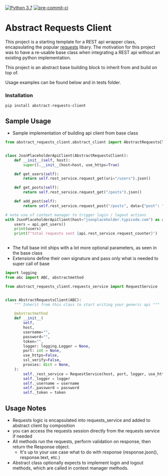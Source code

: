 [![Python 3.7](https://img.shields.io/badge/python-3.7-blue.svg)](https://www.python.org/downloads/release/python/)
[![pre-commit-ci](https://github.com/QualiSystemsLab/abstract-requests-client/actions/workflows/pre-commit.yml/badge.svg)](https://github.com/QualiSystemsLab/abstract-requests-client/actions/workflows/pre-commit.yml)

# Abstract Requests Client
This project is a starting template for a REST api wrapper class, encapsulating the popular [requests](https://docs.python-requests.org/en/latest/) libary.
The motivation for this project was to have a re-usable base class when integrating a REST api without an existing python implementation.

This project is an abstract base building block to inherit from and build on top of.

Usage examples can be found below and in tests folder.


### Installation
```
pip install abstract-requests-client
```
## Sample Usage

- Sample implementation of building api client from base class
```python
from abstract_requests_client.abstract_client import AbstractRequestsClient


class JsonPlaceholderApiClient(AbstractRequestsClient):
    def __init__(self, host):
        super().__init__(host=host, use_https=True)

    def get_users(self):
        return self.rest_service.request_get(uri="/users").json()

    def get_posts(self):
        return self.rest_service.request_get("/posts").json()

    def add_post(self):
        return self.rest_service.request_post("/posts", data={"post": "my_post"})

# note use of context manager to trigger login / logout actions
with JsonPlaceholderApiClient(host="jsonplaceholder.typicode.com") as api:
    users = api.get_users()
    print(users)
    print(f"total requests sent {api.rest_service.request_counter}")
    
```

- The full base init ships with a lot more optional parameters, as seen in the base class 
- Extensions define their own signature and pass only what is needed to super call of base
```python
import logging
from abc import ABC, abstractmethod

from abstract_requests_client.requests_service import RequestService


class AbstractRequestsClient(ABC):
    """ Inherit from this class to start writing your generic api """

    @abstractmethod
    def __init__(
        self,
        host,
        username="",
        password="",
        token="",
        logger: logging.Logger = None,
        port: int = None,
        use_https=False,
        ssl_verify=False,
        proxies: dict = None,
    ):
        self._rest_service = RequestService(host, port, logger, use_https, ssl_verify, proxies)
        self._logger = logger
        self._username = username
        self._password = password
        self._token = token

```

## Usage Notes
- Requests logic is encapsulated into requests_service and added to abstract client by composition
- you can access the requests session directly from the requests service if needed
- All methods run the requests, perform validation on response, then return the Response object. 
  - It's up to your use case what to do with response (response.json(), response.text, etc.)
- Abstract class optionally expects to implement login and logout methods, which are called in context manager methods.


